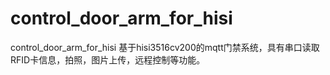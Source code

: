 # control_door_arm_for_hisi
control_door_arm_for_hisi
基于hisi3516cv200的mqtt门禁系统，具有串口读取RFID卡信息，拍照，图片上传，远程控制等功能。
